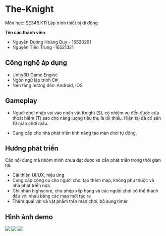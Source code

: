 # The-Knight

Môn học: SE346.K11 Lập trình thiết bị di động

**Tên các thành viên**:
* Nguyễn Dương Hoàng Duy - 16520291
* Nguyễn Tiến Trung -16521321

## Công nghệ áp dụng

*	Unity3D Game Engine
*	Ngôn ngữ lập trình C#
*	Nền tảng hướng đến: Android, IOS

## Gameplay

* Người chơi nhập vai vào nhân vật Knight (S), có nhiệm vụ đến được cửa thoát hiểm (T) sao cho năng lượng tiêu thụ là tối thiểu. Hiện tại đã có sẵn 10 màn chơi mẫu.
  
* Cung cấp cho nhà phát triển tính năng tạo màn chơi tự động.

## Hướng phát triển

  Các nội dung mà nhóm mình chưa đạt được và cần phát triển trong thời gian tới:

* Cải thiện UI/UX, hiệu ứng
* Cung cấp công cụ cho người chơi tạo thêm map, không phụ thuộc và nhà phát triển nữa
* Ghi nhận highscore, cho phép xếp hạng và các người chơi có thể thách đấu với nhau bằng các map mới tạo ra
* Thêm quái vật và vật phẩm trên màn chơi, bổ sung timer

## Hình ảnh demo

![](https://github.com/duyndh/game-the-knight/blob/master/resources/menu.png)
![](https://github.com/duyndh/game-the-knight/blob/master/resources/levels.png)
![](https://github.com/duyndh/game-the-knight/blob/master/resources/gameplay.png)
